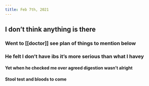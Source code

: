 ```yaml
---
title: Feb 7th, 2021
---
```


## I don’t think anything is there
### Went to [[doctor]] see plan of things to mention below
### He felt I don’t have ibs it’s more serious than what I havey
#### Yet when he checked me over agreed digestion wasn’t alright
#### Stool test and bloods to come
